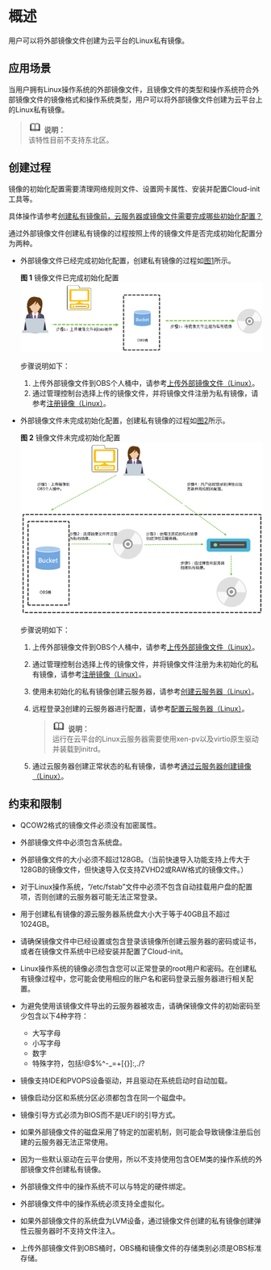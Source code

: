 # 概述<a name="ZH-CN_TOPIC_0030713191"></a>

用户可以将外部镜像文件创建为云平台的Linux私有镜像。

## 应用场景<a name="zh-cn_topic_0029343612_section56306619114244"></a>

当用户拥有Linux操作系统的外部镜像文件，且镜像文件的类型和操作系统符合外部镜像文件的镜像格式和操作系统类型，用户可以将外部镜像文件创建为云平台上的Linux私有镜像。

>![](public_sys-resources/icon-note.gif) **说明：**   
>该特性目前不支持东北区。  

## 创建过程<a name="zh-cn_topic_0029343612_section25747599173145"></a>

镜像的初始化配置需要清理网络规则文件、设置网卡属性、安装并配置Cloud-init工具等。

具体操作请参考[创建私有镜像前，云服务器或镜像文件需要完成哪些初始化配置？](http://support.huaweicloud.com/ims_faq/ims_faq_0022.html)

通过外部镜像文件创建私有镜像的过程按照上传的镜像文件是否完成初始化配置分为两种。

-   外部镜像文件已经完成初始化配置，创建私有镜像的过程如[图1](#fig20695097165955)所示。

    **图 1**  镜像文件已完成初始化配置<a name="fig20695097165955"></a>  
    ![](figures/镜像文件已完成初始化配置.png "镜像文件已完成初始化配置")

    步骤说明如下：

    1.  上传外部镜像文件到OBS个人桶中，请参考[上传外部镜像文件（Linux）](上传外部镜像文件（Linux）.md)。
    2.  通过管理控制台选择上传的镜像文件，并将镜像文件注册为私有镜像，请参考[注册镜像（Linux）](注册镜像（Linux）.md)。

-   外部镜像文件未完成初始化配置，创建私有镜像的过程如[图2](#fig13042650171714)所示。

    **图 2**  镜像文件未完成初始化配置<a name="fig13042650171714"></a>  
    ![](figures/镜像文件未完成初始化配置.png "镜像文件未完成初始化配置")

    步骤说明如下：

    1.  上传外部镜像文件到OBS个人桶中，请参考[上传外部镜像文件（Linux）](上传外部镜像文件（Linux）.md)。
    2.  通过管理控制台选择上传的镜像文件，并将镜像文件注册为未初始化的私有镜像，请参考[注册镜像（Linux）](注册镜像（Linux）.md)。
    3.  <a name="zh-cn_topic_0029343612_zh-cn_topic_0029124474_l83408cf4397e4476b7eacfaf488c34f2"></a>使用未初始化的私有镜像创建云服务器，请参考[创建云服务器（Linux）](创建云服务器（Linux）.md)。
    4.  远程登录[3](#zh-cn_topic_0029343612_zh-cn_topic_0029124474_l83408cf4397e4476b7eacfaf488c34f2)创建的云服务器进行配置，请参考[配置云服务器（Linux）](配置云服务器（Linux）.md)。

        >![](public_sys-resources/icon-note.gif) **说明：**   
        >运行在云平台的Linux云服务器需要使用xen-pv以及virtio原生驱动并装载到initrd。  

    5.  通过云服务器创建正常状态的私有镜像，请参考[通过云服务器创建镜像（Linux）](通过云服务器创建镜像（Linux）.md)。


## 约束和限制<a name="zh-cn_topic_0029343612_section60227383172846"></a>

-   QCOW2格式的镜像文件必须没有加密属性。
-   外部镜像文件中必须包含系统盘。
-   外部镜像文件的大小必须不超过128GB。（当前快速导入功能支持上传大于128GB的镜像文件，但快速导入仅支持ZVHD2或RAW格式的镜像文件。）
-   对于Linux操作系统，“/etc/fstab”文件中必须不包含自动挂载用户盘的配置项，否则创建的云服务器可能无法正常登录。
-   用于创建私有镜像的源云服务器系统盘大小大于等于40GB且不超过1024GB。
-   请确保镜像文件中已经设置或包含登录该镜像所创建云服务器的密码或证书，或者在镜像文件系统中已经安装并配置了Cloud-init。
-   Linux操作系统的镜像必须包含您可以正常登录的root用户和密码。在创建私有镜像过程中，您可能会使用相应的账户名和密码登录云服务器进行相关配置。
-   为避免使用该镜像文件导出的云服务器被攻击，请确保镜像文件的初始密码至少包含以下4种字符：
    -   大写字母
    -   小写字母
    -   数字
    -   特殊字符，包括!@$%^-\_=+\[\{\}\]:,./?

-   镜像支持IDE和PVOPS设备驱动，并且驱动在系统启动时自动加载。
-   镜像启动分区和系统分区必须都包含在同一个磁盘中。
-   镜像引导方式必须为BIOS而不是UEFI的引导方式。
-   如果外部镜像文件的磁盘采用了特定的加密机制，则可能会导致镜像注册后创建的云服务器无法正常使用。
-   因为一些默认驱动在云平台使用，所以不支持使用包含OEM类的操作系统的外部镜像文件创建私有镜像。
-   外部镜像文件中的操作系统不可以与特定的硬件绑定。
-   外部镜像文件中的操作系统必须支持全虚拟化。
-   如果外部镜像文件的系统盘为LVM设备，通过镜像文件创建的私有镜像创建弹性云服务器时不支持文件注入。
-   上传外部镜像文件到OBS桶时，OBS桶和镜像文件的存储类别必须是OBS标准存储。

